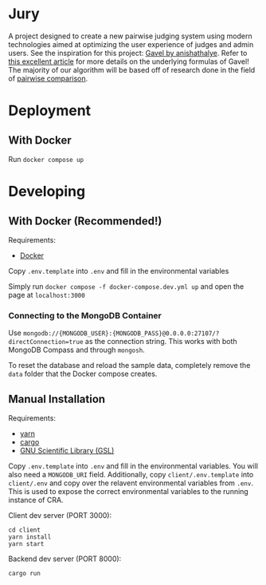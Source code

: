 # Jury

A project designed to create a new pairwise judging system using modern technologies aimed at optimizing the user experience of judges and admin users. See the inspiration for this project: [Gavel by anishathalye](https://github.com/anishathalye/gavel). Refer to [this excellent article](https://www.anishathalye.com/2015/03/07/designing-a-better-judging-system/) for more details on the underlying formulas of Gavel! The majority of our algorithm will be based off of research done in the field of [pairwise comparison](https://en.wikipedia.org/wiki/Pairwise_comparison). 

# Deployment

## With Docker

Run `docker compose up`

# Developing

## With Docker (Recommended!)

Requirements:

* [Docker](https://www.docker.com/)

Copy `.env.template` into `.env` and fill in the environmental variables

Simply run `docker compose -f docker-compose.dev.yml up` and open the page at `localhost:3000`

### Connecting to the MongoDB Container

Use `mongodb://{MONGODB_USER}:{MONGODB_PASS}@0.0.0.0:27107/?directConnection=true` as the connection string. This works with both MongoDB Compass and through `mongosh`.

To reset the database and reload the sample data, completely remove the `data` folder that the Docker compose creates.

## Manual Installation

Requirements:

* [yarn](https://yarnpkg.com/)
* [cargo](https://doc.rust-lang.org/cargo/)
* [GNU Scientific Library (GSL)](https://www.gnu.org/software/gsl/)

Copy `.env.template` into `.env` and fill in the environmental variables. You will also need a `MONGODB_URI` field.
Additionally, copy `client/.env.template` into `client/.env` and copy over the relavent environmental variables from `.env`.
This is used to expose the correct environmental variables to the running instance of CRA.

Client dev server (PORT 3000):

```
cd client
yarn install
yarn start
```

Backend dev server (PORT 8000):

```
cargo run
```

